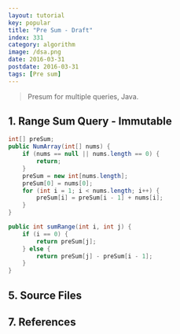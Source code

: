 ```yaml
---
layout: tutorial
key: popular
title: "Pre Sum - Draft"
index: 331
category: algorithm
image: /dsa.png
date: 2016-03-31
postdate: 2016-03-31
tags: [Pre sum]
---
```


> Presum for multiple queries, Java.

## 1. Range Sum Query - Immutable
```java
int[] preSum;
public NumArray(int[] nums) {
    if (nums == null || nums.length == 0) {
        return;
    }
    preSum = new int[nums.length];
    preSum[0] = nums[0];
    for (int i = 1; i < nums.length; i++) {
        preSum[i] = preSum[i - 1] + nums[i];
    }
}

public int sumRange(int i, int j) {
    if (i == 0) {
        return preSum[j];
    } else {
        return preSum[j] - preSum[i - 1];
    }
}
```

## 5. Source Files


## 7. References
